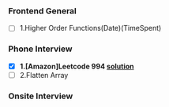 ### Frontend General 
- [ ] 1.Higher Order Functions(Date)(TimeSpent)

### Phone Interview

- [x] **1.[Amazon]Leetcode 994 [solution](leetcode/LC994.md)**
- [ ] 2.Flatten Array

### Onsite Interview

